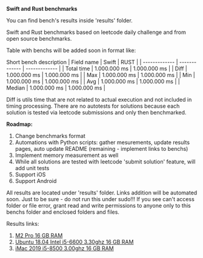 **Swift and Rust benchmarks**

You can find bench's results inside 'results' folder.

Swift and Rust benchmarks based on leetcode daily challenge and from open source benchmarks.

Table with benchs will be added soon in format like:

Short bench description
| Field name  | Swift          | RUST         |
| ------------- | ------------- | ------------- |
| Total time      | 1.000.000 ms  | 1.000.000 ms  |
| Diff | 1.000.000 ms  | 1.000.000 ms  |
| Max | 1.000.000 ms  | 1.000.000 ms  |
| Min | 1.000.000 ms  | 1.000.000 ms  |
| Avg | 1.000.000 ms  | 1.000.000 ms  |
| Median | 1.000.000 ms  | 1.000.000 ms  |

Diff is utils time that are not related to actual execution and not included in timing processing.
There are no autotests for solutions because each solution is tested via leetcode submissions and only then benchmarked.

**Roadmap:**
1. Change benchmarks format
2. Automations with Python scripts: gather mesurements, update results pages, auto update README (remaining - implement links to benchs)
3. Implement memory measurement as well
4. While all solutions are tested with leetcode 'submit solution' feature, will add unit tests
5. Support iOS
6. Support Android

All results are located under 'results' folder. Links addition will be automated soon.
Just to be sure - do not run this under sudo!!! If you see can't access folder or file error, grant read and write permissions to anyone only to this benchs folder and enclosed folders and files.

Results links:
1. [M2 Pro 16 GB RAM](results/apple_m2_pro.md)
2. [Ubuntu 18.04 Intel i5-6600 3.30ghz 16 GB RAM](results/intel(r)_core(tm)_i5-6600_cpu_@_3.30ghz.md)
3. [iMac 2019 i5-8500 3.00ghz 16 GB RAM](results/intel(r)_core(tm)_i5-8500_cpu_@_3.00ghz.md)

